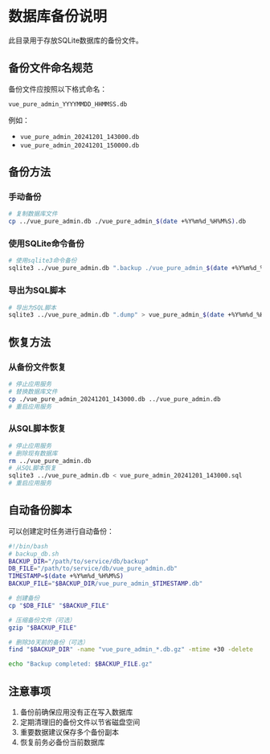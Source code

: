 # 数据库备份说明

此目录用于存放SQLite数据库的备份文件。

## 备份文件命名规范

备份文件应按照以下格式命名：
```
vue_pure_admin_YYYYMMDD_HHMMSS.db
```

例如：
- `vue_pure_admin_20241201_143000.db`
- `vue_pure_admin_20241201_150000.db`

## 备份方法

### 手动备份
```bash
# 复制数据库文件
cp ../vue_pure_admin.db ./vue_pure_admin_$(date +%Y%m%d_%H%M%S).db
```

### 使用SQLite命令备份
```bash
# 使用sqlite3命令备份
sqlite3 ../vue_pure_admin.db ".backup ./vue_pure_admin_$(date +%Y%m%d_%H%M%S).db"
```

### 导出为SQL脚本
```bash
# 导出为SQL脚本
sqlite3 ../vue_pure_admin.db ".dump" > vue_pure_admin_$(date +%Y%m%d_%H%M%S).sql
```

## 恢复方法

### 从备份文件恢复
```bash
# 停止应用服务
# 替换数据库文件
cp ./vue_pure_admin_20241201_143000.db ../vue_pure_admin.db
# 重启应用服务
```

### 从SQL脚本恢复
```bash
# 停止应用服务
# 删除现有数据库
rm ../vue_pure_admin.db
# 从SQL脚本恢复
sqlite3 ../vue_pure_admin.db < vue_pure_admin_20241201_143000.sql
# 重启应用服务
```

## 自动备份脚本

可以创建定时任务进行自动备份：

```bash
#!/bin/bash
# backup_db.sh
BACKUP_DIR="/path/to/service/db/backup"
DB_FILE="/path/to/service/db/vue_pure_admin.db"
TIMESTAMP=$(date +%Y%m%d_%H%M%S)
BACKUP_FILE="$BACKUP_DIR/vue_pure_admin_$TIMESTAMP.db"

# 创建备份
cp "$DB_FILE" "$BACKUP_FILE"

# 压缩备份文件（可选）
gzip "$BACKUP_FILE"

# 删除30天前的备份（可选）
find "$BACKUP_DIR" -name "vue_pure_admin_*.db.gz" -mtime +30 -delete

echo "Backup completed: $BACKUP_FILE.gz"
```

## 注意事项

1. 备份前确保应用没有正在写入数据库
2. 定期清理旧的备份文件以节省磁盘空间
3. 重要数据建议保存多个备份副本
4. 恢复前务必备份当前数据库